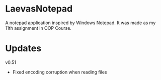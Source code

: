 # LaevasNotepad
A notepad application inspired by Windows Notepad. It was made as my 11th assignment in OOP Course.

# Updates
v0.51
- Fixed encoding corruption when reading files